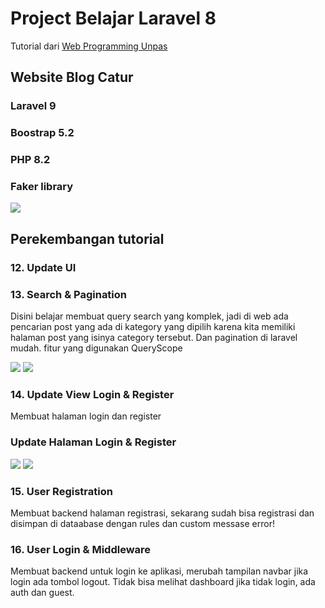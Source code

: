 # Project Belajar Laravel 8

Tutorial dari <a href="https://youtube.com/playlist?list=PLFIM0718LjIWiihbBIq-SWPU6b6x21Q_2">Web Programming Unpas</a>

## Website Blog Catur

### Laravel 9

### Boostrap 5.2

### PHP 8.2

### Faker library

<img src="https://github.com/lolimilkita/coba-laravel/blob/master/img_readme/hal_blog.png">

## Perekembangan tutorial

### 12. Update UI

### 13. Search & Pagination

Disini belajar membuat query search yang komplek, jadi di web ada pencarian post yang ada di kategory yang dipilih karena kita memiliki halaman post yang isinya category tersebut. Dan pagination di laravel mudah. fitur yang digunakan QueryScope

<img src="https://github.com/lolimilkita/coba-laravel/blob/master/img_readme/dua_1.png">
<img src="https://github.com/lolimilkita/coba-laravel/blob/master/img_readme/dua_2.png">

### 14. Update View Login & Register

Membuat halaman login dan register

### Update Halaman Login & Register

<img src="https://github.com/lolimilkita/coba-laravel/blob/master/img_readme/tiga_login.png">

<img src="https://github.com/lolimilkita/coba-laravel/blob/master/img_readme/tiga_register.png">

### 15. User Registration

Membuat backend halaman registrasi, sekarang sudah bisa registrasi dan disimpan di dataabase dengan rules dan custom messase error!

### 16. User Login & Middleware

Membuat backend untuk login ke aplikasi, merubah tampilan navbar jika login ada tombol logout. Tidak bisa melihat dashboard jika tidak login, ada auth dan guest.
